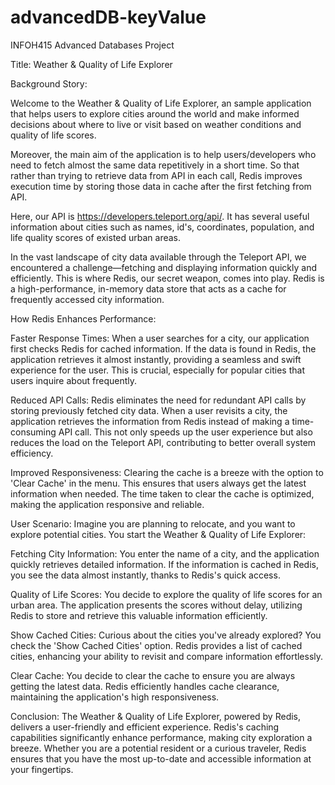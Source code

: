 # advancedDB-keyValue
INFOH415 Advanced Databases Project

Title: Weather & Quality of Life Explorer

Background Story:

Welcome to the Weather & Quality of Life Explorer,
an sample application that helps users to explore cities around the world
and make informed decisions about where to live or visit based on weather conditions and quality of life scores.

Moreover, the main aim of the application is to help users/developers who need to fetch almost the same data
repetitively in a short time. So that rather than trying to retrieve data from API in each call, Redis improves
execution time by storing those data in cache after the first fetching from API.

Here, our API is https://developers.teleport.org/api/. It has several useful information about cities such as names, 
id's, coordinates, population, and life quality scores of existed urban areas.

In the vast landscape of city data available through the Teleport API,
we encountered a challenge—fetching and displaying information quickly and efficiently.
This is where Redis, our secret weapon, comes into play. Redis is a high-performance,
in-memory data store that acts as a cache for frequently accessed city information.

How Redis Enhances Performance:

Faster Response Times:
When a user searches for a city, our application first checks Redis for cached information.
If the data is found in Redis, the application retrieves it almost instantly, providing a seamless and swift experience for the user.
This is crucial, especially for popular cities that users inquire about frequently.

Reduced API Calls:
Redis eliminates the need for redundant API calls by storing previously fetched city data.
When a user revisits a city, the application retrieves the information from Redis instead of making a time-consuming API call.
This not only speeds up the user experience but also reduces the load on the Teleport API,
contributing to better overall system efficiency.

Improved Responsiveness:
Clearing the cache is a breeze with the option to 'Clear Cache' in the menu.
This ensures that users always get the latest information when needed.
The time taken to clear the cache is optimized, making the application responsive and reliable.

User Scenario:
Imagine you are planning to relocate, and you want to explore potential cities. You start the Weather & Quality of Life Explorer:

Fetching City Information:
You enter the name of a city, and the application quickly retrieves detailed information.
If the information is cached in Redis, you see the data almost instantly, thanks to Redis's quick access.

Quality of Life Scores:
You decide to explore the quality of life scores for an urban area.
The application presents the scores without delay, utilizing Redis to store and retrieve this valuable information efficiently.

Show Cached Cities:
Curious about the cities you've already explored? You check the 'Show Cached Cities' option.
Redis provides a list of cached cities, enhancing your ability to revisit and compare information effortlessly.

Clear Cache:
You decide to clear the cache to ensure you are always getting the latest data.
Redis efficiently handles cache clearance, maintaining the application's high responsiveness.

Conclusion:
The Weather & Quality of Life Explorer, powered by Redis, delivers a user-friendly and efficient experience.
Redis's caching capabilities significantly enhance performance, making city exploration a breeze.
Whether you are a potential resident or a curious traveler,
Redis ensures that you have the most up-to-date and accessible information at your fingertips.
